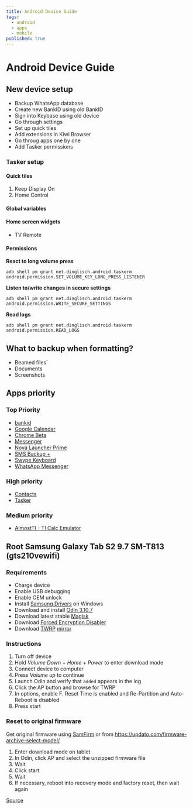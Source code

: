 ```yaml
---
title: Android Device Guide
tags:
  - android
  - apps
  - mobile
published: true
---
```


# Android Device Guide

## New device setup

* Backup WhatsApp database
* Create new BankID using old BankID
* Sign into Keybase using old device
* Go through settings
* Set up quick tiles
* Add extensions in Kiwi Browser
* Go throug apps one by one
* Add Tasker permissions

### Tasker setup

#### Quick tiles

1. Keep Display On
2. Home Control

#### Global variables

#### Home screen widgets

* TV Remote

#### Permissions

**React to long volume press**
```
adb shell pm grant net.dinglisch.android.taskerm android.permission.SET_VOLUME_KEY_LONG_PRESS_LISTENER
```

**Listen to/write changes in secure settings**
```
adb shell pm grant net.dinglisch.android.taskerm android.permission.WRITE_SECURE_SETTINGS
```

**Read logs**
```
adb shell pm grant net.dinglisch.android.taskerm android.permission.READ_LOGS
```

## What to backup when formatting?


* Beamed files`
* Documents
* Screenshots




## Apps priority

### Top Priority
* [bankid](https://play.google.com/store/apps/details?id=com.bankid.bus)
* [Google Calendar](https://play.google.com/store/apps/details?id=com.google.android.calendar)
* [Chrome Beta](https://play.google.com/store/apps/details?id=com.chrome.beta)
* [Messenger](https://play.google.com/store/apps/details?id=com.google.android.apps.messaging)
* [Nova Launcher Prime](https://play.google.com/store/apps/details?id=com.teslacoilsw.launcher.prime)
* [SMS Backup +](https://play.google.com/store/apps/details?id=com.zegoggles.smssync)
* [Swype Keyboard](https://play.google.com/store/apps/details?id=com.nuance.swype.dtc)
* [WhatsApp Messenger](https://play.google.com/store/apps/details?id=com.whatsapp)


### High priority

* [Contacts](https://play.google.com/store/apps/details?id=com.google.android.contacts)
* [Tasker](https://play.google.com/store/apps/details?id=net.dinglisch.android.taskerm)

### Medium priority

* [AlmostTI - TI Calc Emulator](https://play.google.com/store/apps/details?id=com.fms.ati)


## Root Samsung Galaxy Tab S2 9.7 SM-T813 (gts210vewifi)

### Requirements

* Charge device
* Enable USB debugging
* Enable OEM unlock
* Install [Samsung Drivers](https://developer.samsung.com/galaxy/others/android-usb-driver-for-windows) on Windows
* Download and install [Odin 3.10.7](https://forum.xda-developers.com/showthread.php?t=2711451)
* Download latest stable [Magisk](https://forum.xda-developers.com/apps/magisk/official-magisk-v7-universal-systemless-t3473445) 
* Download [Forced Encryption Disabler](https://www.dropbox.com/s/dy6434a5w32d9sl/Tabs3_oreo_forced%2Bencryption_disabler.zip?dl=1)
* Download [TWRP](https://www.dropbox.com/s/x319tpsyh6s7mh1/samsung_sm-t813_gts210vewifixx_nougat_twrp.tar?dl=1) [mirror](https://eu.dl.twrp.me/gts210vewifi/)


### Instructions

1. Turn off device
2. Hold *Volume Down* + *Home* + *Power* to enter download mode
3. Connect device to computer 
4. Press *Volume up* to continue
5. Launch Odin and verify that `added` appears in the log
6. Click the AP button and browse for TWRP
7. In options, enable F. Reset Time is enabled and Re-Partition and Auto-Reboot is disabled
8. Press start 

### Reset to original firmware

Get original firmware using [SamFirm](https://forum.xda-developers.com/galaxy-tab-s/general/tool-samfirm-samsung-firmware-t2988647) or from https://updato.com/firmware-archive-select-model/

1. Enter download mode on tablet 
2. In Odin, click AP and select the unzipped firmware file
3. Wait
4. Click start
5. Wait
6. If necessary, reboot into recovery mode and factory reset, then wait again

[Source](https://android.stackexchange.com/questions/176786/samsung-galaxy-tab-s2-in-bootloop-standard-recovery-not-working)
